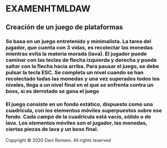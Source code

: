 # EXAMENHTMLDAW

## Creación de un juego de plataformas

### Se basa en un juego entretenido y minimalista. La tarea del jugador, que cuenta con 3 vidas, es recolectar las monedas mientras evita la materia morada (lava). El jugador puede caminar con las teclas de flecha izquierda y derecha y puede saltar con la flecha hacia arriba. Para pausar el juego, se debe pulsar la tecla ESC. Se completa un nivel cuando se han recolectado todas las monedas y una vez superados todos los niveles, llega a un nivel final en el que se enfrenta contra un boss, si es derrotado se gana el juego
### El juego consiste en un fondo estático, dispuesto como una cuadrícula, con los elementos móviles superpuestos sobre ese fondo. Cada campo de la cuadrícula está vacío, sólido o de lava. Los elementos móviles son el jugador, las monedas, ciertas piezas de lava y un boss final.

Copyright © 2020 Dani Romero. All rights reserved
